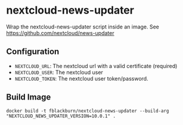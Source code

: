 # nextcloud-news-updater

Wrap the nextcloud-news-updater script inside an image.
See https://github.com/nextcloud/news-updater


## Configuration

* `NEXTCLOUD_URL`: The nextcloud url with a valid certificate (required)
* `NEXTCLOUD_USER`: The nextcloud user
* `NEXTCLOUD_TOKEN`: The nextcloud user token/password.


## Build Image

`docker build -t fblackburn/nextcloud-news-updater --build-arg "NEXTCLOUD_NEWS_UPDATER_VERSION=10.0.1" .`
